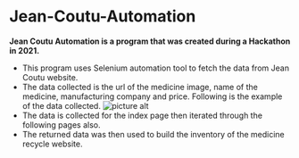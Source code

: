 # Jean-Coutu-Automation

**Jean Coutu Automation is a program that was created during a Hackathon in 2021.**

* This program uses Selenium automation tool to fetch the data from Jean Coutu website.
* The data collected is the url of the medicine image, name of the medicine, manufacturing company and price. Following is     the example of the data collected.
  ![picture alt](https://user-images.githubusercontent.com/93735475/197417394-2569b7e8-cfbf-4639-a7d3-f9bc92a93d66.png)
* The data is collected for the index page then iterated through the following pages also.
* The returned data was then used to build the inventory of the medicine recycle website. 
